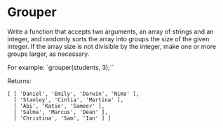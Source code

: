 # Grouper

Write a function that accepts two arguments, an array of strings and an integer, and randomly sorts the array into groups the size of the given integer. If the array size is not divisible by the integer, make one or more groups larger, as necessary.

For example:
`grouper(students, 3);``

Returns:
```
[ [ 'Daniel', 'Emily', 'Darwin', 'Nima' ],
  [ 'Stanley', 'Cintia', 'Martina' ],
  [ 'Abi', 'Katie', 'Sameer' ],
  [ 'Salma', 'Marcus', 'Dean' ],
  [ 'Christina', 'Sam', 'Ian' ] ]
```
